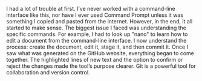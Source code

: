 I had a lot of trouble at first. I’ve never worked with a command-line interface like this, nor have I ever used Command Prompt unless it was something I copied and pasted from the internet.
However, in the end, it all started to make sense. The biggest issue I faced was understanding the specific commands. For example, I had to look up "nano" to learn how to edit a document from the command-line interface.
I now understand the process: create the document, edit it, stage it, and then commit it. Once I saw what was generated on the GitHub website, everything began to come together. 
The highlighted lines of new text and the option to confirm or reject the changes made the tool’s purpose clearer. Git is a powerful tool for collaboration and version control.
